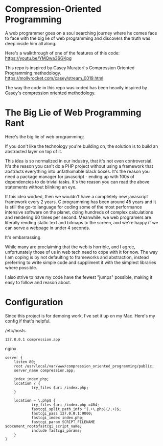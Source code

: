 # Compression-Oriented Programming

A web programmer goes on a soul searching journey where he comes face to face with the big lie of web programming and discovers the truth was deep inside him all along.

Here's a walkthrough of one of the features of this code:
https://youtu.be/YMQwa36GKpg

This repo is inspired by Casey Muratori's Compression Oriented Programming methodology.
https://mollyrocket.com/casey/stream_0019.html

The way the code in this repo was coded has been heavily inspired by Casey's compression oriented methodology.

# The Big Lie of Web Programming Rant

Here's the big lie of web programming:

If you don't like the technology you're building on, the solution is to build an abstracted layer on top of it.

This idea is so normalized in our industry, that it's not even controversial. It's the reason you can't do a PHP project without using a framework that abstracts everything into unfathomable black boxes. It's the reason you need a package manager for javascript - ending up with 100s of dependencies to do trivial tasks.  It's the reason you can read the above statements without blinking an eye.

If this idea worked, then we wouldn't have a completely new javascript framework every 2 years. C programming has been around 45 years and it is still the go-to language for coding some of the most performance intensive software on the planet, doing hundreds of complex calculations and rendering 60 times per second. Meanwhile, we web programers are literally rending static text and bitmaps to the screen, and we're happy if we can serve a webpage in under 4 seconds. 

It's embarrassing. 

While many are proclaiming that the web is horrible, and I agree, unfortunately those of us in web tech need to cope with it for now. The way I am coping is by not defaulting to frameworks and abstraction, instead preferring to write simple code and suppliment it with the simplest libraries where possible. 

I also strive to have my code have the fewest "jumps" possible, making it easy to follow and reason about.

# Configuration

Since this project is for demoing work, I've set it up on my Mac. Here's my config if that's helpful.

/etc/hosts
```
127.0.0.1 compression.app
```

nginx
```
server {
	listen 80;
	root /usr/local/var/www/compression_oriented_programming/public;
	server_name compression.app;

	index index.php;
	location / {
			try_files $uri /index.php;
	}

	location ~ \.php$ {
			try_files $uri /index.php =404;
			fastcgi_split_path_info ^(.+\.php)(/.+)$;
			fastcgi_pass 127.0.0.1:9000;
			fastcgi_index index.php;
			fastcgi_param SCRIPT_FILENAME $document_root$fastcgi_script_name;
			include fastcgi_params;
	}
}
```
